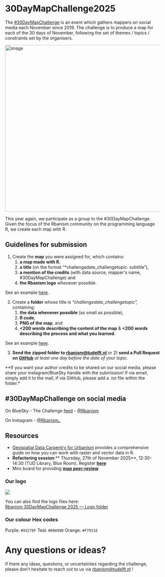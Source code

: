 # 30DayMapChallenge2025

The [#30DayMapChallenge](https://30daymapchallenge.com/) is an event which gathers mappers on social media each November since 2019. The challenge is to produce a map for each of the 30 days of November, following the set of themes / topics / constraints set by the organisers.

<img src="https://github.com/user-attachments/assets/d5886338-39d6-4fd2-abbe-91f239370682" alt="image" width="960" height="540"/>

This year again, we participate as a group to the #30DayMapChallenge. Given the focus of the Rbanism community on the programming language R, we create each map with R.

## Guidelines for submission
1. Create the **map** you were assigned for, which contains:
    1) **a map made with R**,
    2) **a title** (on the format “*challengedate_challengetopic: subtitle”),
    3) **a mention of the credits** (with data source, mapper's name, #30DayMapChallenge) and
    4) **the Rbanism logo** whenever possible.

See an example [here](https://github.com/Rbanism/30DayMapChallenge2025/blob/main/2Nov_Lines/Lines_Map.png).

2. Create a **folder** whose title is “*challengedate_challengetopic”,* containing:
    1) **the data whenever possible** (as small as possible),
    2) **R code**,
    3) **PNG of the map**, and
    4) **<200 words describing the content of the map** & **<200 words describing the process and what you learned**.
  
See an example [here](https://github.com/Rbanism/30DayMapChallenge2025/tree/main/2Nov_Lines).

3. **Send the zipped folder to [rbanism@tudelft.nl](mailto:rbanism@tudelft.nl)** or 2) **send a Pull Request on [GitHub](https://github.com/Rbanism/30DayMapChallenge2024)** *at least one day before the date of your topic.*

\*\*If you want your author credits to be shared on our social media, please share your instagram/BlueSky handle with the submission! If via email, simply add it to the mail, if via GitHub, please add a .txt file within the folder.\*

## #30DayMapChallenge on social media

On BlueSky - The Challenge [feed](https://bsky.app/profile/did:plc:bjm7fq6jgotowpim5ggfbzw6/feed/aaaiqkbjq3yhy) - [\@Rbanism](https://bsky.app/profile/rbanism.bsky.social)

On Instagram - [\@Rbanism\_](https://www.instagram.com/rbanism_?utm_source=ig_web_button_share_sheet&igsh=ZDNlZDc0MzIxNw==)

## Resources
- [Geospatial Data Carpentry for Urbanism](https://carpentries-incubator.github.io/r-geospatial-urban/) provides a comprehensive guide on how you can work with raster and vector data in R.
- **Refactoring session**:** Thursday, 27th of November 2025**, 12:30-14:30 (TUD Library, Blue Room). Register **[here](https://www.eventbrite.nl/e/nice-and-clean-refactoring-code-from-the-30daymapchallenge-tickets-1760050531519?aff=oddtdtcreator)**
- Miro board for providing **[map peer-review](https://miro.com/app/board/uXjVJ0UihFo=/)**

### Our logo

![](https://rbanism.org/assets/imgs/about/vi_l.jpg)

You can also find the logo files here:  
[Rbanism 30DayMapChallenge 2025 — Logo folder](https://github.com/Rbanism/30DayMapChallenge2025/tree/main/resources/logo)

### Our colour Hex codes

Purple: `#93278F` Teal: `#00A99D` Orange: `#F7931E`

# Any questions or ideas?

If there any ideas, questions, or uncertainties regarding the challenge, please don’t hesitate to reach out to us via [rbanism\@tudelft.nl](mailto:rbanism@tudelft.nl) !
